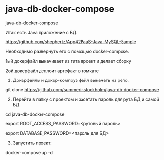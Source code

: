 # java-db-docker-compose
java-db-docker-compose

Итак есть Java приложение с БД. 

https://github.com/shephertz/App42PaaS-Java-MySQL-Sample

Необходимо развернуть его с помощью docker-compose.

1ый докерфайл выкачивает из гита проект и делает сборку 

2ой докерфайл деплоит артефакт в томкате

1. Докерфайлы и докер-компоуз файл выкачать из репо:

git clone https://github.com/summerinstockholm/java-db-docker-compose

2. Перейти в папку с проектом и засетать пароль для рута БД и самой БД.

cd java-db-docker-compose

export ROOT_ACCESS_PASSWORD=<рутовый пароль>

export DATABASE_PASSWORD=<пароль для БД>

3. Запустить проект:

docker-compose up -d